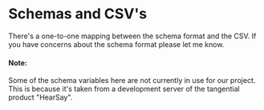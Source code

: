 # Schemas and CSV's

There's a one-to-one mapping between the schema format and the CSV. If you have concerns about the schema format please let me know. 

#### Note:
Some of the schema variables here are not currently in use for our project. This is because it's taken from a development server of the tangential product "HearSay". 